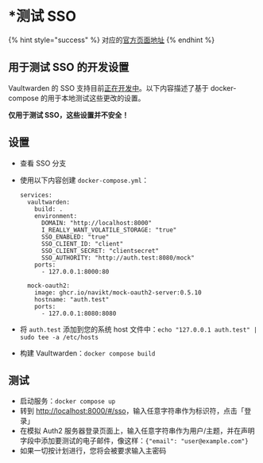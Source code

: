 # \*测试 SSO

{% hint style="success" %}
对应的[官方页面地址](https://github.com/dani-garcia/vaultwarden/wiki/Testing-SSO/)
{% endhint %}

## 用于测试 SSO 的开发设置 <a href="#development-setup-to-test-sso" id="development-setup-to-test-sso"></a>

Vaultwarden 的 SSO 支持目前[正在开发中](https://github.com/dani-garcia/vaultwarden/pull/3154)。以下内容描述了基于 docker-compose 的用于本地测试这些更改的设置。

**仅用于测试 SSO，这些设置并不安全！**

## 设置 <a href="#setup" id="setup"></a>

* 查看 SSO 分支
*   使用以下内容创建 `docker-compose.yml`：

    ```batch
    services:
      vaultwarden:
        build: .
        environment:
          DOMAIN: "http://localhost:8000"
          I_REALLY_WANT_VOLATILE_STORAGE: "true"
          SSO_ENABLED: "true"
          SSO_CLIENT_ID: "client"
          SSO_CLIENT_SECRET: "clientsecret"
          SSO_AUTHORITY: "http://auth.test:8080/mock"
        ports:
          - 127.0.0.1:8000:80

      mock-oauth2:
        image: ghcr.io/navikt/mock-oauth2-server:0.5.10
        hostname: "auth.test"
        ports:
          - 127.0.0.1:8080:8080
    ```
* 将 `auth.test` 添加到您的系统 host 文件中：`echo "127.0.0.1 auth.test" | sudo tee -a /etc/hosts`
* 构建 Vaultwarden：`docker compose build`

## 测试 <a href="#testing" id="testing"></a>

* 启动服务：`docker compose up`
* 转到 [http://localhost:8000/#/sso](http://localhost:8000/#/sso)，输入任意字符串作为标识符，点击「登录」
* 在模拟 Auth2 服务器登录页面上，输入任意字符串作为用户/主题，并在声明字段中添加要测试的电子邮件，像这样：`{"email": "user@example.com"}`
* 如果一切按计划进行，您将会被要求输入主密码
